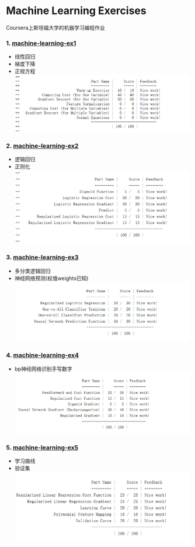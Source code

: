 Machine Learning Exercises
======
Coursera上斯坦福大学的机器学习编程作业

### 1. [machine-learning-ex1][1]
 - 线性回归
 - 梯度下降
 - 正规方程
![machine-learning-ex1][1.1]


### 2. [machine-learning-ex2][2]
 - 逻辑回归
 - 正则化
![machine-learning-ex2][2.1]

### 3. [machine-learning-ex3][3]
 - 多分类逻辑回归
 - 神经网络预测(权值weights已知)
![machine-learning-ex3][3.1]

### 4. [machine-learning-ex4][4]
 - bp神经网络识别手写数字
![machine-learning-ex4][4.1]
  
### 5. [machine-learning-ex5][5]
 - 学习曲线  
 - 验证集   
![machine-learning-ex5][5.1]
  
  [1]:https://github.com/lawlite19/MachineLearningEx/tree/master/machine-learning-ex1
  [1.1]: ./images/machine-learning-ex1_01.png "machine-learning-ex1_01.png"
  
  [2]:https://github.com/lawlite19/MachineLearningEx/tree/master/machine-learning-ex2
  [2.1]: ./images/machine-learning-ex2_01.png "machine-learning-ex2_01.png"
  
  [3]:https://github.com/lawlite19/MachineLearningEx/blob/master/machine-learning-ex3
  [3.1]: ./images/machine-learning-ex3_01.png "machine-learning-ex3_01.png"

  [4]:https://github.com/lawlite19/MachineLearningEx/blob/master/machine-learning-ex4
  [4.1]: ./images/machine-learning-ex4_01.png "machine-learning-ex4_01.png"
  
  [5]:https://github.com/lawlite19/MachineLearningEx/blob/master/machine-learning-ex5
  [5.1]: ./images/machine-learning-ex5_01.png "machine-learning-ex5_01.png"
